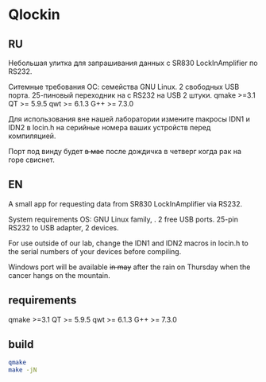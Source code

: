 # Qlockin
## RU
Небольшая улитка для запрашивания данных с SR830 LockInAmplifier по RS232.

Ситемные требования
ОС: семейства GNU Linux.
2 свободных USB порта.
25-пиновый переходник нa с RS232 на USB 2 штуки.
qmake >=3.1
QT >=  5.9.5
qwt >= 6.1.3
G++ >= 7.3.0

Для использования вне нашей лаборатории измените maкросы IDN1 и IDN2 в locin.h на серийные номера ваших устройств перед компиляцией. 

Порт под винду будет ~~в мае~~ после дождичка в четверг когда рак на горе свиснет.

## EN

A small app for requesting data from SR830 LockInAmplifier via RS232.

System requirements
OS: GNU Linux family, .
2 free USB ports.
25-pin RS232 to USB adapter, 2 devices.

For use outside of our lab, change the IDN1 and IDN2 macros in locin.h to the serial numbers of your devices before compiling.

Windows port will be available ~~in may~~ after the rain on Thursday when the cancer hangs on the mountain.

## requirements

qmake >=3.1
QT >=  5.9.5
qwt >= 6.1.3
G++ >= 7.3.0

## build
```bash
qmake
make -jN
```
